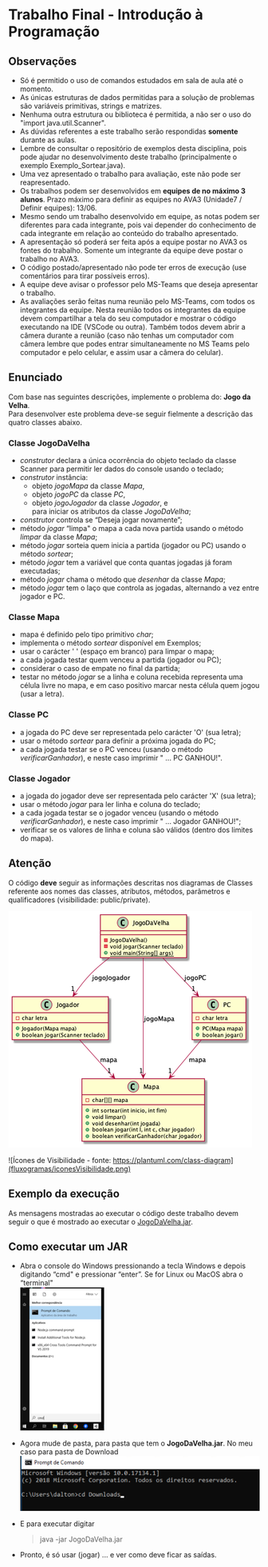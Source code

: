 # Trabalho Final - Introdução à Programação

## Observações

- Só é permitido o uso de comandos estudados em sala de aula até o momento.
- As únicas estruturas de dados permitidas para a solução de problemas são variáveis primitivas, strings e matrizes.
- Nenhuma outra estrutura ou biblioteca é permitida, a não ser o uso do "import java.util.Scanner".
- As dúvidas referentes a este trabalho serão respondidas **somente** durante as aulas.
- Lembre de consultar o repositório de exemplos desta disciplina, pois pode ajudar no desenvolvimento deste trabalho (principalmente o exemplo Exemplo_Sortear.java).
- Uma vez apresentado o trabalho para avaliação, este não pode ser reapresentado.
- Os trabalhos podem ser desenvolvidos em **equipes de no máximo 3 alunos**. Prazo máximo para definir as equipes no AVA3 (Unidade7 / Definir equipes): 13/06.
- Mesmo sendo um trabalho desenvolvido em equipe, as notas podem ser diferentes para cada integrante, pois vai depender do conhecimento de cada integrante em relação ao conteúdo do trabalho apresentado.
- A apresentação só poderá ser feita após a equipe postar no AVA3 os fontes do trabalho. Somente um integrante da equipe deve postar o trabalho no AVA3.
- O código postado/apresentado não pode ter erros de execução (use comentários para tirar possíveis erros).
- A equipe deve avisar o professor pelo MS-Teams que deseja apresentar o trabalho.
- As avaliações serão feitas numa reunião pelo MS-Teams, com todos os integrantes da equipe. Nesta reunião todos os integrantes da equipe devem compartilhar a tela do seu computador e mostrar o código executando na IDE (VSCode ou outra). Também todos devem abrir a câmera durante a reunião (caso não tenhas um computador com câmera lembre que podes entrar simultaneamente no MS Teams pelo computador e pelo celular, e assim usar a câmera do celular).

## Enunciado

Com base nas seguintes descrições, implemente o problema do: **Jogo da Velha**.  
Para desenvolver este problema deve-se seguir fielmente a descrição das quatro classes abaixo.

### Classe JogoDaVelha

- *construtor* declara a única ocorrência do objeto teclado da classe Scanner para permitir ler dados do console usando o teclado;
- *construtor* instância:
  - objeto *jogoMapa* da classe *Mapa*,
  - objeto *jogoPC* da classe *PC*,
  - objeto *jogoJogador* da classe *Jogador*, e  
  para iniciar os atributos da classe *JogoDaVelha*;
- *construtor* controla se “Deseja jogar novamente”;
- método *jogar* “limpa" o mapa a cada nova partida usando o método *limpar* da classe *Mapa*;
- método *jogar* sorteia quem inicia a partida (jogador ou PC) usando o método *sortear*;
- método *jogar* tem a variável que conta quantas jogadas já foram executadas;
- método *jogar* chama o método que *desenhar* da classe *Mapa*;
- método *jogar* tem o laço que controla as jogadas, alternando a vez entre jogador e PC.

### Classe Mapa

- mapa é definido pelo tipo primitivo *char*;
- implementa o método *sortear* disponível em Exemplos;
- usar o carácter ' ' (espaço em branco) para limpar o mapa;
- a cada jogada testar quem venceu a partida (jogador ou PC);
- considerar o caso de empate no final da partida;
- testar no método *jogar* se a linha e coluna recebida representa uma célula livre no mapa, e em caso positivo marcar nesta célula quem jogou (usar a letra).

### Classe PC

- a jogada do PC deve ser representada pelo carácter 'O' (sua letra);
- usar o método *sortear* para definir a próxima jogada do PC;
- a cada jogada testar se o PC venceu (usando o método *verificarGanhador*), e neste caso imprimir " ... PC GANHOU!".

### Classe Jogador

- a jogada do jogador deve ser representada pelo carácter 'X' (sua letra);
- usar o método *jogar* para ler linha e coluna do teclado;
- a cada jogada testar se o jogador venceu (usando o método *verificarGanhador*), e neste caso imprimir " ... Jogador GANHOU!";
- verificar se os valores de linha e coluna são válidos (dentro dos limites do mapa).

## Atenção

O código **deve** seguir as informações descritas nos diagramas de Classes referente aos nomes das classes, atributos, métodos, parâmetros e qualificadores (visibilidade: public/private).

![Diagrama de Classes](fluxogramas/JogoDaVelha.png)

![Ícones de Visibilidade - fonte: https://plantuml.com/class-diagram](fluxogramas/iconesVisibilidade.png)

## Exemplo da execução

As mensagens mostradas ao executar o código deste trabalho devem seguir o que é mostrado ao executar o [JogoDaVelha.jar](JogoDaVelha.jar).

## Como executar um JAR

- Abra o console do Windows pressionando a tecla Windows e depois digitando “cmd" e pressionar “enter”. Se for Linux ou MacOS abra o “terminal"  
![cmd Windows](cmdWindows.png)
- Agora mude de pasta, para pasta que tem o **JogoDaVelha.jar**. No meu caso para pasta de Download  
![pasta download](pastaDownload.png)
- E para executar digitar

  > java -jar JogoDaVelha.jar

- Pronto, é só usar (jogar) ... e ver como deve ficar as saídas.
  
